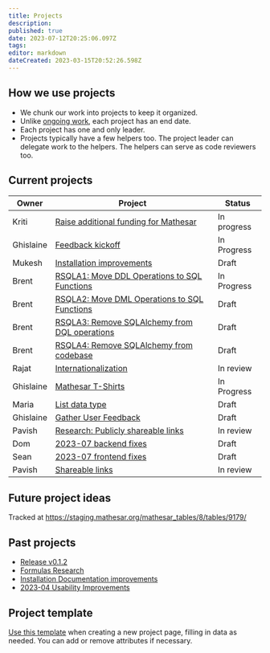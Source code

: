 ```yaml
---
title: Projects
description: 
published: true
date: 2023-07-12T20:25:06.097Z
tags: 
editor: markdown
dateCreated: 2023-03-15T20:52:26.598Z
---
```


## How we use projects

- We chunk our work into projects to keep it organized.
- Unlike [ongoing work](/team/responsibilities.md), each project has an end date.
- Each project has one and only leader.
- Projects typically have a few helpers too. The project leader can delegate work to the helpers. The helpers can serve as code reviewers too.

## Current projects

| Owner     | Project | Status
| --        | -- | -- |
| Kriti     | [Raise additional funding for Mathesar](./projects/funding.md) | In progress |
| Ghislaine | [Feedback kickoff](./projects/user-feedback-kickoff.md) | In Progress |
| Mukesh    | [Installation improvements](./projects/installation-improvements.md) | Draft |
| Brent     | [RSQLA1: Move DDL Operations to SQL Functions](./projects/sql-ddl-operations.md) | In Progress |
| Brent     | [RSQLA2: Move DML Operations to SQL Functions](./projects/sql-dml-operations.md) | Draft |
| Brent     | [RSQLA3: Remove SQLAlchemy from DQL operations](./projects/sql-dql-operations.md) | Draft |
| Brent     | [RSQLA4: Remove SQLAlchemy from codebase](./projects/sql-alchemy-remove.md) | Draft |
| Rajat     | [Internationalization](./projects/internationalization.md) | In review |
| Ghislaine | [Mathesar T-Shirts](https://wiki.mathesar.org/en/projects/t-shirts) | In Progress |
| Maria     | [List data type](https://wiki.mathesar.org/en/projects/list-datatype) | Draft |
| Ghislaine | [Gather User Feedback](./projects/gather-user-feedback) | Draft |
| Pavish    | [Research: Publicly shareable links](./projects/public-links-research) | In review |
| Dom    		| [2023-07 backend fixes](./projects/2023-07-backend-fixes) | Draft |
| Sean      | [2023-07 frontend fixes](./projects/2023-07-frontend-fixes.md) | Draft |
| Pavish | [Shareable links](./projects/shareable-links-implementation) | In review |

## Future project ideas

Tracked at https://staging.mathesar.org/mathesar_tables/8/tables/9179/

## Past projects

- [Release v0.1.2](./projects/release-0-1-2)
- [Formulas Research](./projects/formulas-research.md)
- [Installation Documentation improvements](./projects/installation-documentation-improvements)
- [2023-04 Usability Improvements](./projects/2023-04-usability-improvements.md)

## Project template

[Use this template](/projects/template) when creating a new project page, filling in data as needed. You can add or remove attributes if necessary.

